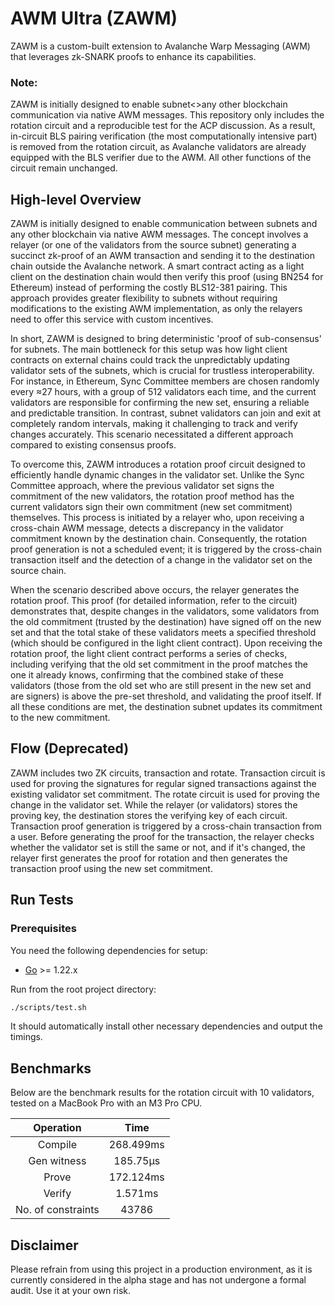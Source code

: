 
# AWM Ultra (ZAWM)

ZAWM is a custom-built extension to Avalanche Warp Messaging (AWM) that leverages zk-SNARK proofs to enhance its capabilities. 

### Note:
ZAWM is initially designed to enable subnet<>any other blockchain communication via native AWM messages. This repository only includes the rotation circuit and a reproducible test for the ACP discussion. As a result, in-circuit BLS pairing verification (the most computationally intensive part) is removed from the rotation circuit, as Avalanche validators are already equipped with the BLS verifier due to the AWM. All other functions of the circuit remain unchanged.


## High-level Overview
ZAWM is initially designed to enable communication between subnets and any other blockchain via native AWM messages. The concept involves a relayer (or one of the validators from the source subnet) generating a succinct zk-proof of an AWM transaction and sending it to the destination chain outside the Avalanche network. A smart contract acting as a light client on the destination chain would then verify this proof (using BN254 for Ethereum) instead of performing the costly BLS12-381 pairing. This approach provides greater flexibility to subnets without requiring modifications to the existing AWM implementation, as only the relayers need to offer this service with custom incentives.

In short, ZAWM is designed to bring deterministic 'proof of sub-consensus' for subnets. The main bottleneck for this setup was how light client contracts on external chains could track the unpredictably updating validator sets of the subnets, which is crucial for trustless interoperability. For instance, in Ethereum, Sync Committee members are chosen randomly every ≈27 hours, with a group of 512 validators each time, and the current validators are responsible for confirming the new set, ensuring a reliable and predictable transition. In contrast, subnet validators can join and exit at completely random intervals, making it challenging to track and verify changes accurately. This scenario necessitated a different approach compared to existing consensus proofs.

To overcome this, ZAWM introduces a rotation proof circuit designed to efficiently handle dynamic changes in the validator set. Unlike the Sync Committee approach, where the previous validator set signs the commitment of the new validators, the rotation proof method has the current validators sign their own commitment (new set commitment) themselves. This process is initiated by a relayer who, upon receiving a cross-chain AWM message, detects a discrepancy in the validator commitment known by the destination chain. Consequently, the rotation proof generation is not a scheduled event; it is triggered by the cross-chain transaction itself and the detection of a change in the validator set on the source chain.

When the scenario described above occurs, the relayer generates the rotation proof. This proof (for detailed information, refer to the circuit) demonstrates that, despite changes in the validators, some validators from the old commitment (trusted by the destination) have signed off on the new set and that the total stake of these validators meets a specified threshold (which should be configured in the light client contract). Upon receiving the rotation proof, the light client contract performs a series of checks, including verifying that the old set commitment in the proof matches the one it already knows, confirming that the combined stake of these validators (those from the old set who are still present in the new set and are signers) is above the pre-set threshold, and validating the proof itself. If all these conditions are met, the destination subnet updates its commitment to the new commitment.

## Flow (Deprecated)

ZAWM includes two ZK circuits, transaction and rotate. Transaction circuit is used for proving the signatures for regular signed transactions against the existing validator set commitment. The rotate circuit is used for proving the change in the validator set. While the relayer (or validators) stores the proving key, the destination stores the verifying key of each circuit. Transaction proof generation is triggered by a cross-chain transaction from a user. Before generating the proof for the transaction, the relayer checks whether the validator set is still the same or not, and if it's changed, the relayer first generates the proof for rotation and then generates the transaction proof using the new set commitment.  

## Run Tests

### Prerequisites

You need the following dependencies for setup:

- [Go](https://golang.org/doc/install) >= 1.22.x 

Run from the root project directory:

```sh
./scripts/test.sh
```
It should automatically install other necessary dependencies and output the timings.

## Benchmarks

Below are the benchmark results for the rotation circuit with 10 validators, tested on a MacBook Pro with an M3 Pro CPU.

|         Operation         |        Time      | 
| :------------------------:| :--------------: | 
|    Compile                |      268.499ms   |     
|    Gen witness            |      185.75µs    | 
|    Prove                  |      172.124ms   |    
|    Verify                 |      1.571ms     |    
|    No. of constraints     |      43786       |   



## Disclaimer
Please refrain from using this project in a production environment, as it is currently considered in the alpha stage and has not undergone a formal audit. Use it at your own risk.


